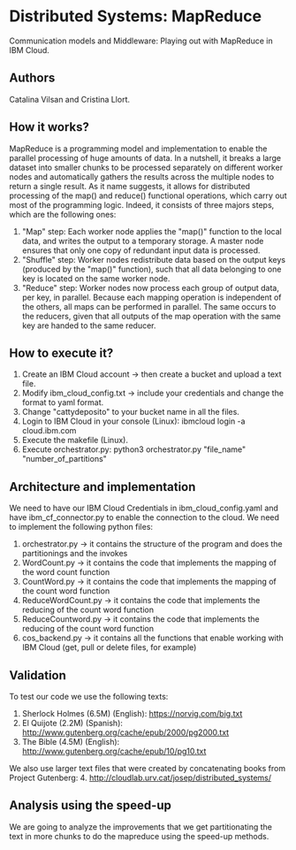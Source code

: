 # Distributed Systems: MapReduce 
Communication models and Middleware: Playing out with MapReduce in IBM Cloud.

## Authors
Catalina Vilsan and Cristina Llort.

## How it works?
MapReduce is a programming model and implementation to enable the parallel processing of huge amounts of data. In a nutshell, it breaks a large dataset into smaller chunks to be processed separately on different worker nodes and automatically gathers the results across the multiple nodes to return a single result. 
As it name suggests, it allows for distributed processing of the map() and reduce() functional operations, which carry out most of the programming logic. Indeed, it consists of three majors steps, which are the following ones: 
1. "Map" step: Each worker node applies the "map()" function to the local data, and writes the output to a temporary storage. A master node ensures that only one copy of redundant input data is processed.
2. "Shuffle" step: Worker nodes redistribute data based on the output keys (produced by the "map()" function), such that all data belonging to one key is located on the same worker node.
3. "Reduce" step: Worker nodes now process each group of output data, per key, in parallel.
Because each mapping operation is independent of the others, all maps can be performed in parallel. The same occurs to the reducers, given that all outputs of the map operation with the same key are handed to the same reducer. 

## How to execute it?
1. Create an IBM Cloud account -> then create a bucket and upload a text file.
2. Modify ibm_cloud_config.txt -> include your credentials and change the format to yaml format.
3. Change "cattydeposito" to your bucket name in all the files.
4. Login to IBM Cloud in your console (Linux): ibmcloud login -a cloud.ibm.com
5. Execute the makefile (Linux).
6. Execute orchestrator.py:
python3 orchestrator.py "file_name" "number_of_partitions"


## Architecture and implementation
We need to have our IBM Cloud Credentials in ibm_cloud_config.yaml and have ibm_cf_connector.py to enable the connection to the cloud.
We need to implement the following python files:
1. orchestrator.py -> it contains the structure of the program and does the partitionings and the invokes
2. WordCount.py -> it contains the code that implements the mapping of the word count function
3. CountWord.py -> it contains the code that implements the mapping of the count word function
4. ReduceWordCount.py -> it contains the code that implements the reducing of the count word function
5. ReduceCountword.py -> it contains the code that implements the reducing of the count word function
6. cos_backend.py -> it contains all the functions that enable working with IBM Cloud (get, pull or delete files, for example)

## Validation
To test our code we use the following texts:
1. Sherlock Holmes  (6.5M) (English): https://norvig.com/big.txt
2. El Quijote (2.2M) (Spanish): http://www.gutenberg.org/cache/epub/2000/pg2000.txt
3. The Bible (4.5M) (English): http://www.gutenberg.org/cache/epub/10/pg10.txt

We also use larger text files that were created by concatenating books from Project Gutenberg:
4. http://cloudlab.urv.cat/josep/distributed_systems/

## Analysis using the speed-up
We are going to analyze the improvements that we get partitionating the text in more chunks to do the mapreduce using the speed-up methods.


